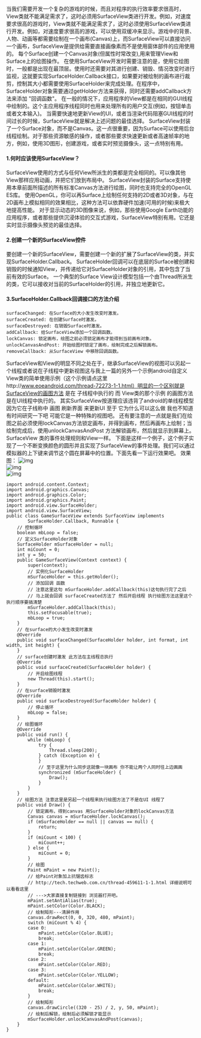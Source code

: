 当我们需要开发一个复杂的游戏的时候，而且对程序的执行效率要求很高时，View类就不能满足需求了，这时必须用SurfaceView类进行开发。例如，对速度要求很高的游戏时，View类就不能满足需求了，这时必须使用SurfaceView类进行开发。例如，对速度要求很高的游戏，可以使用双缓冲来显示。游戏中的背景、人物、动画等都需要绘制在一个画布(Canvas)上，而SurfaceView可以直接访问一个画布，SurfaceView是提供给需要直接画像素而不是使用窗体部件的应用使用的。 每个Surface创建一个Canvas对象(但属性时常改变),用来管理View和Surface上的绘图操作。 
在使用SurfaceView开发时需要注意的是，使用它绘图时，一般都是出现在最顶层。使用时还需要对其进行创建、销毁、情况改变时进行监视，这就要实现SurfaceHolder.Callback接口，如果要对被绘制的画布进行裁剪，控制其大小都需要使用SurfaceHolder来完成处理。在程序中，SurfaceHolder对象需要通过getHolder方法来获得，同时还需要addCallback方法来添加 "回调函数"。
在一般的情况下，应用程序的View都是在相同的GUI线程中绘制的。这个主应用程序线程同时也用来处理所有的用户交互(例如，按钮单击或者文本输入)。 
当需要快速地更新View的UI，或者当渲染代码阻塞GUI线程的时间过长的时候，SurfaceView就是解决上述问题的最佳选择。 
SurfaceView封装了一个Surface对象，而不是Canvas。这一点很重要，因为Surface可以使用后台线程绘制。对于那些资源敏感的操作，或者那些要求快速更新或者高速帧率的地方，例如，使用3D图形，创建游戏，或者实时预览摄像头，这一点特别有用。 
#### 1.何时应该使用SurfaceView？ 
SurfaceView使用的方式与任何View所派生的类都是完全相同的。可以像其他View那样应用动画，并把它们放到布局中。 
SurfaceView封装的Surface支持使用本章前面所描述的所有标准Canvas方法进行绘图，同时也支持完全的OpenGL ES库。 
使用OpenGL，你可以再Surface上绘制任何支持的2D或者3D对象，与在2D画布上模拟相同的效果相比，这种方法可以依靠硬件加速(可用的时候)来极大地提高性能。 
对于显示动态的3D图像来说，例如，那些使用Google Earth功能的应用程序，或者那些提供沉浸体验的交互式游戏，SurfaceView特别有用。它还是实时显示摄像头预览的最佳选择。 
#### 2.创建一个新的SurfaceView控件 
要创建一个新的SurfaceView，需要创建一个新的扩展了SurfaceView的类，并实现SurfaceHolder.Callback。 
SurfaceHolder回调可以在底层的Surface被创建和销毁的时候通知View，并传递给它对SurfaceHolder对象的引用，其中包含了当前有效的Surface。 
一个典型的Surface View设计模型包括一个由Thread所派生的类，它可以接收对当前的SurfaceHolder的引用，并独立地更新它。 
#### 3.SurfaceHolder.Callback回调接口的方法介绍 
```  
surfaceChanged: 在Surface的大小发生改变时激发。 
surfaceCreated: 在创建Surface时激发。
surfaceDestroyed: 在销毁Surface时激发。
addCallback: 给SurfaceView添加一个回调函数。
lockCanvas: 锁定画布，绘图之前必须锁定画布才能得到当前画布对象。 
unlockCanvasAndPost: 开始绘图时锁定了画布，绘制完成之后解锁画布。 
removeCallback: 从SurfaceView 中移除回调函数。
```
SurfaceView和View的明显不同之处在于，继承SurfaceView的视图可以另起一个线程或者说在子线程中更新视图这与我上一篇的另外一个示例android自定义View类的简单使用示例（这个示例请点这里http://www.eoeandroid.com/thread-72273-1-1.html）明显的一个区别就是SurfaceView的画图方法 是在 子线程中执行的 而 View类的那个示例 的画图方法 是在UI线程中执行的。 
其实SurfaceView按道理应该违背了android的单线程模型 因为它在子线称中 画图 刷新界面 来更新UI 至于 它为什么可以这么做 我也不知道 有时间研究一下吧  可能它是一种特殊的视图吧。 
还有要注意的一点就是我们在绘图之前必须使用lockCanvas方法锁定画布，并得到画布，然后再画布上绘制；当绘制完成后，使用unlockCanvasAndPost 方法解锁画布，然后就显示到屏幕上。SurfaceView 类的事件处理规则和View一样。 
下面是这样一个例子，这个例子实现了一个不断变换颜色的圆形并且实现了SurfaceView的事件处理。我们可以通过模拟器的上下键来调节这个圆在屏幕中的位置。下面先看一下运行效果吧。
效果图：
![img](P)  
![img](P)  
![img](P)  
```  
import android.content.Context;
import android.graphics.Canvas;
import android.graphics.Color;
import android.graphics.Paint;
import android.view.SurfaceHolder;
import android.view.SurfaceView;
public class GameSurfaceView extends SurfaceView implements
		SurfaceHolder.Callback, Runnable {
	// 控制循环
	boolean mbLoop = false;
	// 定义SurfaceHolder对象
	SurfaceHolder mSurfaceHolder = null;
	int miCount = 0;
	int y = 50;
	public GameSurfaceView(Context context) {
		super(context);
		// 实例化SurfaceHolder
		mSurfaceHolder = this.getHolder();
		// 添加回调 函数
		// 注意这里这句 mSurfaceHolder.addCallback(this)这句执行完了之后
		// 马上就会回调 surfaceCreated方法了 然后开启线程 执行绘图方法这里这个执行顺序要搞清楚
		mSurfaceHolder.addCallback(this);
		this.setFocusable(true);
		mbLoop = true;
	}
	// 在surface的大小发生改变时激发
	@Override
	public void surfaceChanged(SurfaceHolder holder, int format, int width, int height) {
	}
	// surface创建时激发 此方法在主线程总执行
	@Override
	public void surfaceCreated(SurfaceHolder holder) {
		// 开启绘图线程
		new Thread(this).start();
	}
	// 在surface销毁时激发
	@Override
	public void surfaceDestroyed(SurfaceHolder holder) {
		// 停止循环
		mbLoop = false;
	}
	// 绘图循环
	@Override
	public void run() {
		while (mbLoop) {
			try {
				Thread.sleep(200);
			} catch (Exception e) {
			}
			// 至于这里为什么同步这就像一块画布 你不能让两个人同时往上边画画
			synchronized (mSurfaceHolder) {
				Draw();
			}
		}
	}
	// 绘图方法 注意这里是另起一个线程来执行绘图方法了不是在UI 线程了
	public void Draw() {
		// 锁定画布，得到canvas 用SurfaceHolder对象的lockCanvas方法
		Canvas canvas = mSurfaceHolder.lockCanvas();
		if (mSurfaceHolder == null || canvas == null) {
			return;
		}
		if (miCount < 100) {
			miCount++;
		} else {
			miCount = 0;
		}
		// 绘图
		Paint mPaint = new Paint();
		// 给Paint对象加上抗锯齿标志
		// http://tech.techweb.com.cn/thread-459611-1-1.html 详细说明可以看看这里
		// --->大家直接复制链接到 浏览器打开吧。
		mPaint.setAntiAlias(true);
		mPaint.setColor(Color.BLACK);
		// 绘制矩形---清屏作用
		canvas.drawRect(0, 0, 320, 480, mPaint);
		switch (miCount % 4) {
		case 0:
			mPaint.setColor(Color.BLUE);
			break;
		case 1:
			mPaint.setColor(Color.GREEN);
			break;
		case 2:
			mPaint.setColor(Color.RED);
		case 3:
			mPaint.setColor(Color.YELLOW);
		default:
			mPaint.setColor(Color.WHITE);
			break;
		}
		// 绘制矩形
		canvas.drawCircle((320 - 25) / 2, y, 50, mPaint);
		// 绘制后解锁，绘制后必须解锁才能显示
		mSurfaceHolder.unlockCanvasAndPost(canvas);
	}
}
```